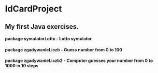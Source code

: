 # IdCardProject

<h2>My first Java exercises.</h2>

<h4>package symulatorLotto - Lotto symulator</h4>
<h4>package zgadywanieLiczb - Guess number  from 0 to 100</h4>
<h4>package zgadywanieLiczb2 - Computer guesses your number from 0 to 1000 in 10 steps</h4>
